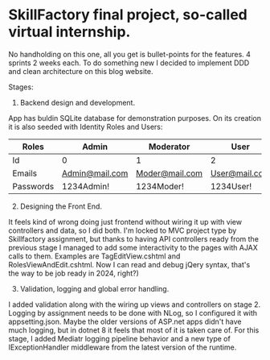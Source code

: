 # SkillFactory final project, so-called virtual internship.
No handholding on this one, all you get is bullet-points for the features.
4 sprints 2 weeks each.
To do something new I decided to implement DDD and clean architecture on this blog website.

Stages:
1. Backend design and development.

App has buldin SQLite database for demonstration purposes. On its creation it is also seeded with Identity Roles and Users:

| Roles      | Admin          | Moderator      | User          |
|------------|----------------|----------------|---------------|
| Id         | 0              | 1              | 2             |
| Emails     | Admin@mail.com | Moder@mail.com | User@mail.com |
| Passwords  | 1234Admin!     | 1234Moder!     | 1234User!     |

2. Designing the Front End.

It feels kind of wrong doing just frontend without wiring it up with view controllers and data, so I did both.
I'm locked to MVC project type by Skillfactory assignment, but thanks to having API controllers ready from the
previous stage I managed to add some interactivity to the pages with AJAX calls to them.
Examples are TagEditView.cshtml and RolesViewAndEdit.cshtml.
Now I can read and debug jQery syntax, that's the way to be job ready in 2024, right?)

3. Validation, logging and global error handling.

I added validation along with the wiring up views and controllers on stage 2.
Logging by assignment needs to be done with NLog, so I configured it with appsetting.json.
Maybe the older versions of ASP.net apps didn't have much logging, but in dotnet 8 it feels that most of it is taken care of.
For this stage, I added Mediatr logging pipeline behavior
and a new type of IExceptionHandler middleware from the latest version of the runtime.
